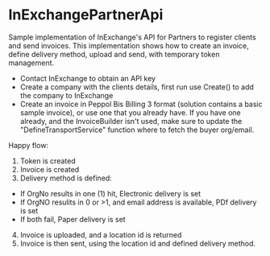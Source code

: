 # InExchangePartnerApi

Sample implementation of InExchange's API for Partners to register clients and send invoices. This implementation shows how to create an invoice, define delivery method, upload and send, with temporary token management.

- Contact InExchange to obtain an API key
- Create a company with the clients details, first run use Create() to add the company to InExchange
- Create an invoice in Peppol Bis Billing 3 format (solution contains a basic sample invoice), or use one that you already have. If you have one already, and the InvoiceBuilder isn't used, make sure to update the "DefineTransportService" function where to fetch the buyer org/email.

Happy flow:
1) Token is created
2) Invoice is created
3) Delivery method is defined:
- If OrgNo results in one (1) hit, Electronic delivery is set
- If OrgNO resulits in 0 or >1, and email address is available, PDf delivery is set
- If both fail, Paper delivery is set
4) Invoice is uploaded, and a location id is returned
5) Invoice is then sent, using the location id and defined delivery  method.
